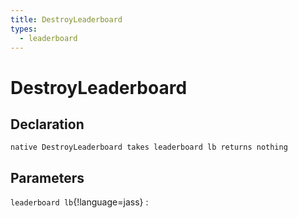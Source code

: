 ```yaml
---
title: DestroyLeaderboard
types:
  - leaderboard
---
```


# DestroyLeaderboard

## Declaration

```jass
native DestroyLeaderboard takes leaderboard lb returns nothing
```

## Parameters
`leaderboard lb`{!language=jass}
: 
